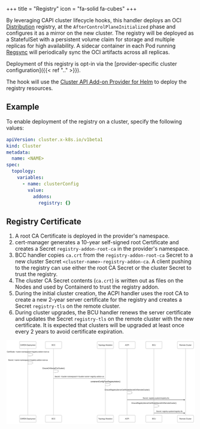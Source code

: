 +++
title = "Registry"
icon = "fa-solid fa-cubes"
+++

By leveraging CAPI cluster lifecycle hooks, this handler deploys an OCI [Distribution] registry,
at the `AfterControlPlaneInitialized` phase and configures it as a mirror on the new cluster.
The registry will be deployed as a StatefulSet with a persistent volume claim for storage
and multiple replicas for high availability.
A sidecar container in each Pod running [Regsync] will periodically sync the OCI artifacts across all replicas.

Deployment of this registry is opt-in via the [provider-specific cluster configuration]({{< ref ".." >}}).

The hook will use the [Cluster API Add-on Provider for Helm] to deploy the registry resources.

## Example

To enable deployment of the registry on a cluster, specify the following values:

```yaml
apiVersion: cluster.x-k8s.io/v1beta1
kind: Cluster
metadata:
  name: <NAME>
spec:
  topology:
    variables:
      - name: clusterConfig
        value:
          addons:
            registry: {}
```

## Registry Certificate

1. A root CA Certificate is deployed in the provider's namespace.
2. cert-manager generates a 10-year self-signed root Certificate
   and creates a Secret `registry-addon-root-ca` in the provider's namespace.
3. BCC handler copies `ca.crt` from the `registry-addon-root-ca` Secret
   to a new cluster Secret `<cluster-name>-registry-addon-ca`.
   A client pushing to the registry can use either the root CA Secret or the cluster Secret to trust the registry.
4. The cluster CA Secret contents (`ca.crt`) is written out as files on the Nodes
   and used by Containerd to trust the registry addon.
5. During the initial cluster creation, the ACPI handler uses the root CA to create a new 2-year server certificate
   for the registry and creates a Secret `registry-tls` on the remote cluster.
6. During cluster upgrades, the BCU handler renews the server certificate
   and updates the Secret `registry-tls` on the remote cluster with the new certificate.
   It is expected that clusters will be upgraded at least once every 2 years to avoid certificate expiration.

![registry-certificate.png](registry-certificate.png)

[Distribution]: https://github.com/distribution/distribution
[Cluster API Add-on Provider for Helm]: https://github.com/kubernetes-sigs/cluster-api-addon-provider-helm
[Regsync]: https://regclient.org/usage/regsync/
